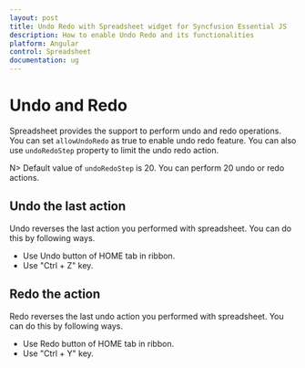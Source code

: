 ```yaml
---
layout: post
title: Undo Redo with Spreadsheet widget for Syncfusion Essential JS
description: How to enable Undo Redo and its functionalities
platform: Angular
control: Spreadsheet
documentation: ug
--- 
```


# Undo and Redo

Spreadsheet provides the support to perform undo and redo operations. You can set `allowUndoRedo` as true to enable undo redo feature. You can also use `undoRedoStep` property to limit the undo redo action.

N> Default value of `undoRedoStep` is 20. You can perform 20 undo or redo actions.

## Undo the last action

Undo reverses the last action you performed with spreadsheet. You can do this by following ways.

* Use Undo button of HOME tab in ribbon.
* Use "Ctrl + Z" key.

## Redo the action

Redo reverses the last undo action you performed with spreadsheet. You can do this by following ways.

* Use Redo button of HOME tab in ribbon.
* Use "Ctrl + Y" key.